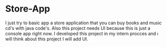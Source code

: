 # Store-App
I just try to basic app a store application that you can buy books and music cd's with java code's.
Also this project needs UI because this is just a console app right now.
I developed this project in my intern procces and ı will think about this project I will add UI.
